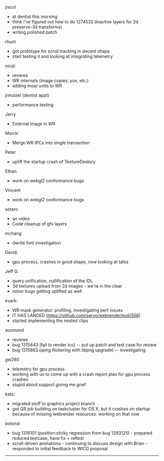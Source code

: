 jnicol
* at dentist this morning
* think i've figured out how to do 1274532 (inactive layers for 2d preserve-3d transforms)
* writing polished patch



rhunt
* got prototype for scroll tracking in decent shape
* start testing it and looking at integrating telemetry



nical:
* reviews
* WR internals (image copies, yuv, etc.)
* adding moar units to WR



jrmuizel (dentist appt)
* performance testing



Jerry
* External image in WR

Morris
* Merge WR IPCs into single transaction

Peter
* uplift the startup crash of TextureDestory

Ethan
* work on webgl2 conformance bugs

Vincent
* work on webgl2 conformance bugs



sotaro
* wr video
* Code cleanup of gfx layers



mchang
* dwrite font investigation



David:
* gpu process, crashes in good shape, now looking at talos



Jeff G:
* query unification, nullification of the IDL
* 3d textures upload from 2d images - we're in the clear
* minor bugs getting uplifted as well



kvark:
* WR mask generator: profiling, investigating perf issues
* IT HAS LANDED (https://github.com/servo/webrender/pull/556)
* started implementing the nested clips



aosmond
* reviews
* bug 1315443 (fail to render ico) -- put up patch and test case for review
* bug 1315863 (apng flickering with libpng upgrade) -- investigating



gw280
* telemetry for gpu process
* working with ux to come up with a crash report plan for gpu process crashes
* stupid about:support giving me grief



kats:
* migrated stuff to graphics project branch
* got QR job building on taskcluster for OS X, but it crashes on startup because of missing webrender resources. working on that now



botond:
  - bug 1316101 (position:sticky regression from bug 1293125)
          - prepared reduced testcase, have fix + reftest
  - scroll-driven animations
          - continuing to discuss design with Brian
          - responded to initial feedback to WICG proposal



________________


